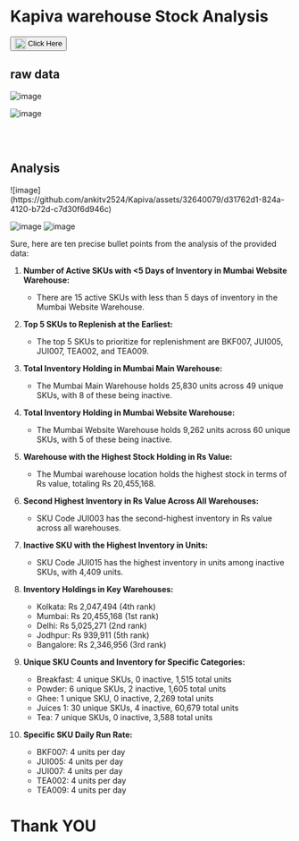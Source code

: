 <h1> Kapiva warehouse Stock Analysis </h1>




<button><img src="[https://cdn.pixabay.com/photo/2019/06/25/12/59/click-here-4298145_1280.png](https://docs.google.com/spreadsheets/d/1PqG9w70dPktWrDqwG4JrpHAQG9z2zed8NRvl4MnpsG8/edit?usp=sharing)" alt="Icon" style="width: 20px; height: auto; vertical-align: middle;"> Click Here</button>


<h2> raw data </h2>

![image](https://github.com/ankitv2524/Kapiva/assets/32640079/586a48cd-21ad-42ea-9d36-bba380b331fc)

![image](https://github.com/ankitv2524/Kapiva/assets/32640079/75bc6835-eb62-4025-a5e7-af020ce67ab7)



<br>
<br>


<h2> Analysis </h2>
![image](https://github.com/ankitv2524/Kapiva/assets/32640079/d31762d1-824a-4120-b72d-c7d30f6d946c)

![image](https://github.com/ankitv2524/Kapiva/assets/32640079/8495376d-26cf-4af5-8f5f-a4f70389fca0)
![image](https://github.com/ankitv2524/Kapiva/assets/32640079/328e15a1-fa0a-4ef7-98f0-4ae7bb0c1b35)


Sure, here are ten precise bullet points from the analysis of the provided data:

1. **Number of Active SKUs with <5 Days of Inventory in Mumbai Website Warehouse:**
   - There are 15 active SKUs with less than 5 days of inventory in the Mumbai Website Warehouse.

2. **Top 5 SKUs to Replenish at the Earliest:**
   - The top 5 SKUs to prioritize for replenishment are BKF007, JUI005, JUI007, TEA002, and TEA009.

3. **Total Inventory Holding in Mumbai Main Warehouse:**
   - The Mumbai Main Warehouse holds 25,830 units across 49 unique SKUs, with 8 of these being inactive.

4. **Total Inventory Holding in Mumbai Website Warehouse:**
   - The Mumbai Website Warehouse holds 9,262 units across 60 unique SKUs, with 5 of these being inactive.

5. **Warehouse with the Highest Stock Holding in Rs Value:**
   - The Mumbai warehouse location holds the highest stock in terms of Rs value, totaling Rs 20,455,168.

6. **Second Highest Inventory in Rs Value Across All Warehouses:**
   - SKU Code JUI003 has the second-highest inventory in Rs value across all warehouses.

7. **Inactive SKU with the Highest Inventory in Units:**
   - SKU Code JUI015 has the highest inventory in units among inactive SKUs, with 4,409 units.

8. **Inventory Holdings in Key Warehouses:**
   - Kolkata: Rs 2,047,494 (4th rank)
   - Mumbai: Rs 20,455,168 (1st rank)
   - Delhi: Rs 5,025,271 (2nd rank)
   - Jodhpur: Rs 939,911 (5th rank)
   - Bangalore: Rs 2,346,956 (3rd rank)

9. **Unique SKU Counts and Inventory for Specific Categories:**
   - Breakfast: 4 unique SKUs, 0 inactive, 1,515 total units
   - Powder: 6 unique SKUs, 2 inactive, 1,605 total units
   - Ghee: 1 unique SKU, 0 inactive, 2,269 total units
   - Juices 1: 30 unique SKUs, 4 inactive, 60,679 total units
   - Tea: 7 unique SKUs, 0 inactive, 3,588 total units

10. **Specific SKU Daily Run Rate:**
    - BKF007: 4 units per day
    - JUI005: 4 units per day
    - JUI007: 4 units per day
    - TEA002: 4 units per day
    - TEA009: 4 units per day


   <h1> Thank YOU </h1>





